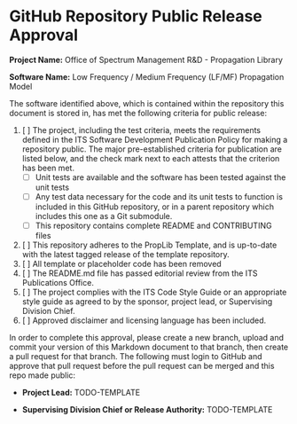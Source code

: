 # GitHub Repository Public Release Approval

**Project Name:** Office of Spectrum Management R&D - Propagation Library

**Software Name:** Low Frequency / Medium Frequency (LF/MF) Propagation Model

The software identified above, which is contained within the repository this document is stored in, has met the following criteria for public release:

1. [ ] The project, including the test criteria, meets the requirements defined in the ITS Software Development Publication Policy for making a repository public. The major pre-established criteria for publication are listed below, and the check mark next to each attests that the criterion has been met.
    * [ ] Unit tests are available and the software has been tested against the unit tests
    * [ ] Any test data necessary for the code and its unit tests to function is included in this GitHub repository, or in a parent repository which includes this one as a Git submodule.
    * [ ] This repository contains complete README and CONTRIBUTING files
1. [ ] This repository adheres to the PropLib Template, and is up-to-date with the latest tagged release of the template repository.
1. [ ] All template or placeholder code has been removed
1. [ ] The README.md file has passed editorial review from the ITS Publications Office.
1. [ ] The project complies with the ITS Code Style Guide or an appropriate style guide as agreed to by the sponsor, project lead, or Supervising Division Chief.
1. [ ] Approved disclaimer and licensing language has been included.

In order to complete this approval, please create a new branch, upload and commit your version of this Markdown document to that branch, then create a pull request for that branch. The following must login to GitHub and approve that pull request before the pull request can be merged and this repo made public:

* **Project Lead:** TODO-TEMPLATE

* **Supervising Division Chief or Release Authority:** TODO-TEMPLATE
